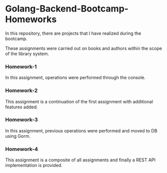 # Golang-Backend-Bootcamp-Homeworks
In this repository, there are projects that I have realized during the bootcamp.


These assignments were carried out on books and authors within the scope of the library system.

### Homework-1
In this assignment, operations were performed through the console.

### Homework-2
This assignment is a continuation of the first assignment with additional features added.

### Homework-3
In this assignment, previous operations were performed and moved to DB using Gorm.

### Homework-4
This assignment is a composite of all assignments and finally a REST API implementation is provided.
